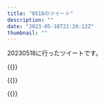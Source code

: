 ```yaml
---
title: "0518のツイート"
description: ""
date: "2023-05-18T21:20:12Z"
thumbnail: ""
---
```

20230518に行ったツイートです。
<!--more-->
{{<tweetlike text="英傑と同じ技が使える訳でも賢者でもないテバがちょっと可哀想に思えてきたな" screenname="jme/k.h (@JME_KH)" url="https://twitter.com/JME_KH/status/1658969559330856960?ref_src=twsrc%5Etfw" date="May 17 2023">}}

{{<tweetlike text="名家みたいなのになるといろいろとあれだろうからなんかあると責任みたいなの取りたくなったりそうでなくても一般人よりまあプレッシャー的なものも多いんだろうけど\nそれでもなあ" screenname="jme/k.h (@JME_KH)" url="https://twitter.com/JME_KH/status/1659055677585911810?ref_src=twsrc%5Etfw" date="May 18 2023">}}

{{<tweetlike text="今回の滝登り、滝に突っ込めば自動か" screenname="jme/k.h (@JME_KH)" url="https://twitter.com/JME_KH/status/1659192032471187458?ref_src=twsrc%5Etfw" date="May 18 2023">}}

